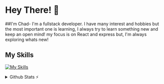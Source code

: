 # Hey There! 👋
##I'm Chad- I'm a fullstack developer. I have many interest and hobbies but the most important one is learning, I always try to learn something new and keep an open mind! my focus is on React and express but, I'm always exploring whats new!

## My Skills
[![My Skills](https://skillicons.dev/icons?i=bash,bootstrap,cs,css,deno,docker,express,git,html,java,js,jenkins,linux,materialui,mongodb,nodejs,react,swift,ts,vscode)](https://skillicons.dev)

<details>
  <summary>Github Stats ⚡</summary>
  
  <a href="#">![Github stats](https://github-readme-stats.vercel.app/api?username=ceckles&theme=blueberry&count_private=true&hide_border=true&line_height=20)</a>
  <a href="#">![Top Langs](https://github-readme-stats.vercel.app/api/top-langs/?username=ceckles&layout=compact&theme=blueberry&count_private=true&hide_border=true)</a>
</details>
